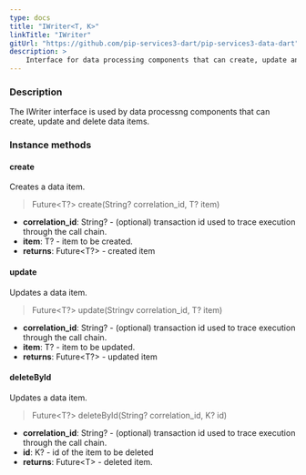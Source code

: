 ```yaml
---
type: docs
title: "IWriter<T, K>"
linkTitle: "IWriter"
gitUrl: "https://github.com/pip-services3-dart/pip-services3-data-dart"
description: >
    Interface for data processing components that can create, update and delete data items.
---
```


### Description

The IWriter interface is used by data processng components that can create, update and delete data items.

### Instance methods

#### create
Creates a data item.

> Future\<T?\> create(String? correlation_id, T? item)

- **correlation_id**: String? - (optional) transaction id used to trace execution through the call chain.
- **item**: T? - item to be created.
- **returns**: Future\<T?\> - created item


#### update
Updates a data item.

> Future\<T?\> update(Stringv correlation_id, T? item)

- **correlation_id**: String? - (optional) transaction id used to trace execution through the call chain.
- **item**: T? - item to be updated.
- **returns**: Future\<T?\> - updated item


#### deleteById
Updates a data item.

> Future\<T?\> deleteById(String? correlation_id, K? id)

- **correlation_id**: String? - (optional) transaction id used to trace execution through the call chain.
- **id**: K? - id of the item to be deleted
- **returns**: Future\<T\> - deleted item.
